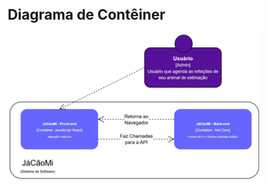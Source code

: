# Diagrama de Contêiner
<!--
> Elabore o diagrama de contêiner utilizando a notação C4. Esse diagrama mostra uma visão de alto nível da arquitetura de software e como as responsabilidades são distribuídas nela. Ele também mostra as principais opções de tecnológicas e como os contêineres se comunicam entre si.

![Diagrama de Contêiner](docs/../figuras/diagrama-de-conteiner.png)
-->
![Diagrama de Contêiner](docs/../figuras/JacaoMi-Diagrama-Container.jpg)
